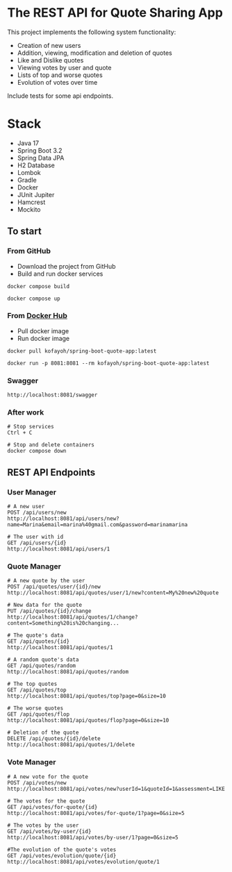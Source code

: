 # The REST API for Quote Sharing App

This project implements the following system functionality:
* Creation of new users
* Addition, viewing, modification and deletion of quotes
* Like and Dislike quotes
* Viewing votes by user and quote
* Lists of top and worse quotes
* Evolution of votes over time

Include tests for some api endpoints.

# Stack
* Java 17
* Spring Boot 3.2
* Spring Data JPA
* H2 Database
* Lombok
* Gradle
* Docker
* JUnit Jupiter
* Hamcrest
* Mockito

## To start

### From GitHub
* Download the project from GitHub 
* Build and run docker services
```
docker compose build

docker compose up
```

### From [Docker Hub](https://hub.docker.com/repository/docker/kofayoh/spring-boot-quote-app/general)
* Pull docker image
* Run docker image
```
docker pull kofayoh/spring-boot-quote-app:latest

docker run -p 8081:8081 --rm kofayoh/spring-boot-quote-app:latest 
```

### Swagger
```
http://localhost:8081/swagger
```

### After work
```
# Stop services
Ctrl + C

# Stop and delete containers
docker compose down
```

## REST API Endpoints

### User Manager
```
# A new user
POST /api/users/new
http://localhost:8081/api/users/new?name=Marina&email=marina%40gmail.com&password=marinamarina

# The user with id
GET /api/users/{id}
http://localhost:8081/api/users/1
```

### Quote Manager
```
# A new quote by the user
POST /api/quotes/user/{id}/new
http://localhost:8081/api/quotes/user/1/new?content=My%20new%20quote

# New data for the quote
PUT /api/quotes/{id}/change
http://localhost:8081/api/quotes/1/change?content=Something%20is%20changing...

# The quote's data
GET /api/quotes/{id}
http://localhost:8081/api/quotes/1

# A random quote's data
GET /api/quotes/random
http://localhost:8081/api/quotes/random

# The top quotes
GET /api/quotes/top
http://localhost:8081/api/quotes/top?page=0&size=10

# The worse quotes
GET /api/quotes/flop
http://localhost:8081/api/quotes/flop?page=0&size=10

# Deletion of the quote
DELETE /api/quotes/{id}/delete
http://localhost:8081/api/quotes/1/delete
```

### Vote Manager
```
# A new vote for the quote
POST /api/votes/new
http://localhost:8081/api/votes/new?userId=1&quoteId=1&assessment=LIKE

# The votes for the quote
GET /api/votes/for-quote/{id}
http://localhost:8081/api/votes/for-quote/1?page=0&size=5

# The votes by the user
GET /api/votes/by-user/{id}
http://localhost:8081/api/votes/by-user/1?page=0&size=5

#The evolution of the quote's votes
GET /api/votes/evolution/quote/{id}
http://localhost:8081/api/votes/evolution/quote/1
```